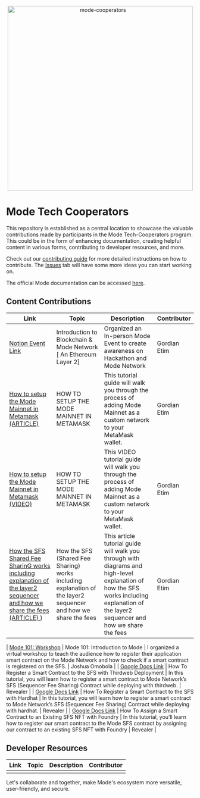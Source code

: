 <p align="center">
  <img width="497" alt="mode-cooperators" src="https://github.com/mode-network/mode-cooperators/assets/43999360/fb796c5b-ad4f-4571-b22a-f90b6b0c644f">
</p>



# Mode Tech Cooperators  


This repository is established as a central location to showcase the valuable contributions made by participants in the Mode Tech-Cooperators program. This could be in the form of enhancing documentation, creating helpful content in various forms, contributing to developer resources, and more.

Check out our [contributing guide](https://github.com/mode-network/mode-cooperators/blob/main/contributing.md) for more detailed instructions on how to contribute. The [Issues](https://github.com/mode-network/mode-cooperators/issues) tab will have some more ideas you can start working on.

The official Mode documentation can be accessed [here](https://docs.mode.network/).

## Content Contributions

| Link | Topic | Description | Contributor |
| ---- | ------ | ----------- | ---- |
| [Notion Event Link    ](https://www.notion.so/gordian-etim/GORDIAN-ETIM-4e8cefef212846e3a673348cc01a5ca4)|Introduction to Blockchain & Mode Network [ An Ethereum Layer 2]| Organized an In-person Mode Event to create awareness on Hackathon and Mode Network | Gordian Etim |
| [How to setup the Mode Mainnet in Metamask (ARTICLE)   ]([https://www.notion.so/gordian-etim/GORDIAN-ETIM-4e8cefef212846e3a673348cc01a5ca4](https://www.notion.so/gordian-etim/HOW-TO-SETUP-THE-MODE-MAINNET-IN-METAMASK-e4a326a7494f45448d7d2fba29727a19))|HOW TO SETUP THE MODE MAINNET IN METAMASK | This tutorial guide will walk you through the process of adding Mode Mainnet as a custom network to your MetaMask wallet. | Gordian Etim |
| [How to setup the Mode Mainnet in Metamask (VIDEO) ]([[https://www.notion.so/gordian-etim/GORDIAN-ETIM-4e8cefef212846e3a673348cc01a5ca4](https://www.notion.so/gordian-etim/HOW-TO-SETUP-THE-MODE-MAINNET-IN-METAMASK-e4a326a7494f45448d7d2fba29727a19)](https://gordian-etim.notion.site/gordian-etim/HOW-TO-SETUP-MODE-MAINNET-IN-METAMASK-WALLET-VIDEO-7ce2c8ce30934818a39e1d669621a65c))|HOW TO SETUP THE MODE MAINNET IN METAMASK  | This VIDEO tutorial guide will walk you through the process of adding Mode Mainnet as a custom network to your MetaMask wallet. | Gordian Etim |
| [How the SFS Shared Fee SharinG works including explanation of the layer2 sequencer and how we share the fees (ARTICLE)  ]([https://www.notion.so/gordian-etim/How-the-SFS-Shared-Fee-Sharing-works-including-explanation-of-the-layer2-sequencer-and-how-we-sha-fa3bdb432e7f496cad5f5a1e10613073))|How the SFS (Shared Fee Sharing)  works including explanation of the layer2 sequencer and how we share the fees | This article tutorial guide will walk you through with diagrams and high-level explanation of how the SFS works including explanation of the layer2 sequencer and how we share the fees| Gordian Etim |

| [Mode 101: Workshop](https://loogi.notion.site/Mode-101-Introduction-to-the-Mode-Network-83375f4054114728b81bca0dec13bf23?pvs=25)    |   Mode 101: Introduction to Mode     |     I organized a virtual workshop to teach the audience how to register their application smart contract on the Mode Network and how to check if a smart contract is registered on the SFS.        |  Joshua Omobola    |
| [Google Docs Link](https://docs.google.com/document/d/1dG6q3i3A-iMzYjnLDFi4chAj_DGrs_Nz9ao4gpVM-E4/edit?usp=sharing)   |    How To Register a Smart Contract to the SFS with Thirdweb Deployment    |     In this tutorial, you will learn how to register a smart contract to Mode Network’s SFS   (Sequencer Fee Sharing) Contract while deploying with thirdweb.        |      Revealer      |
| [Google Docs Link](https://docs.google.com/document/d/1fDmztAff7IxXwPZEkDOhYxivMwqZdhkAN7AHCQ2m4VE/edit?usp=sharing)   |    How To Register a Smart Contract to the SFS with Hardhat  |     In this tutorial, you will learn how to register a smart contract to Mode Network’s SFS (Sequencer Fee Sharing) Contract while deploying with hardhat.        |      Revealer      |
| [Google Docs Link](https://docs.google.com/document/d/16xlm698zMhxbEJ0ULCa6LHruDScrk2zeOjL9jSbeHh4/edit?usp=sharing)   |    How To Assign a Smart Contract to an Existing SFS NFT with Foundry    |     In this tutorial, you’ll learn how to register our smart contract to the Mode SFS contract by assigning our contract to an existing SFS NFT with Foundry       |      Revealer      |

## Developer Resources

| Link | Topic | Description | Contributor |
| ---- | ------ | ----------- | ---- |
|      |        |             |      |

Let's collaborate and together, make Mode's ecosystem more versatile, user-friendly, and secure.

